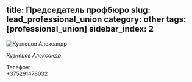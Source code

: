 title: Председатель профбюро 
slug: lead_professional_union
category: other
tags: [professional_union]
sidebar_index: 2
---

![Кузнецов Александр](/img/content/professional_union/professional_union_lead.jpg)      
 
*Кузнецов Александр*

Телефон:  
+375291478032  

